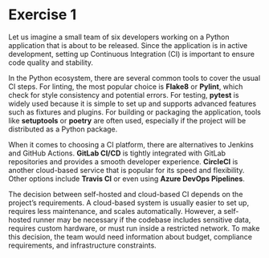 # Exercise 1

Let us imagine a small team of six developers working on a Python application that is about to be released. Since the application is in active development, setting up Continuous Integration (CI) is important to ensure code quality and stability.

In the Python ecosystem, there are several common tools to cover the usual CI steps. For linting, the most popular choice is **Flake8** or **Pylint**, which check for style consistency and potential errors. For testing, **pytest** is widely used because it is simple to set up and supports advanced features such as fixtures and plugins. For building or packaging the application, tools like **setuptools** or **poetry** are often used, especially if the project will be distributed as a Python package.

When it comes to choosing a CI platform, there are alternatives to Jenkins and GitHub Actions. **GitLab CI/CD** is tightly integrated with GitLab repositories and provides a smooth developer experience. **CircleCI** is another cloud-based service that is popular for its speed and flexibility. Other options include **Travis CI** or even using **Azure DevOps Pipelines**.

The decision between self-hosted and cloud-based CI depends on the project’s requirements. A cloud-based system is usually easier to set up, requires less maintenance, and scales automatically. However, a self-hosted runner may be necessary if the codebase includes sensitive data, requires custom hardware, or must run inside a restricted network. To make this decision, the team would need information about budget, compliance requirements, and infrastructure constraints.
